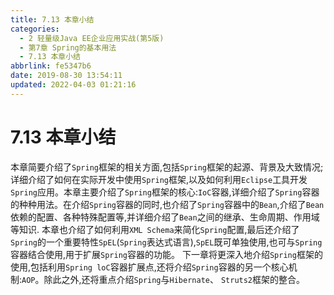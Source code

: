 ```yaml
---
title: 7.13 本章小结
categories: 
  - 2 轻量级Java EE企业应用实战(第5版)
  - 第7章 Spring的基本用法
  - 7.13 本章小结
abbrlink: fe5347b6
date: 2019-08-30 13:54:11
updated: 2022-04-03 01:21:16
---
```

# 7.13 本章小结 #
本章简要介绍了`Spring`框架的相关方面,包括`Spring`框架的起源、背景及大致情况;详细介绍了如何在实际开发中使用`Spring`框架,以及如何利用`Eclipse`工具开发`Spring`应用。本章主要介绍了`Spring`框架的核心:`IoC`容器,详细介绍了`Spring`容器的种种用法。在介绍`Spring`容器的同时,也介绍了`Spring`容器中的`Bean`,介绍了`Bean`依赖的配置、各种特殊配置等,并详细介绍了`Bean`之间的继承、生命周期、作用域等知识.
本章也介绍了如何利用`XML Schema`来简化`Spring`配置,最后还介绍了`Spring`的一个重要特性`SpEL`(`Spring`表达式语言),`SpEL`既可单独使用,也可与`Spring`容器结合使用,用于扩展`Spring`容器的功能。
下一章将更深入地介绍`Spring`框架的使用,包括利用`Spring loC`容器扩展点,还将介绍`Spring`容器的另一个核心机制:`AOP`。除此之外,还将重点介绍`Spring`与`Hibernate`、 `Struts2`框架的整合。


